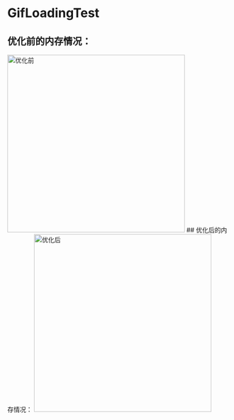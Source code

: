 # GifLoadingTest
## 优化前的内存情况：
<img src="https://github.com/wangxuewen/GifLoadingTest/blob/master/GifLoadingTest/Resource/%E4%BC%98%E5%8C%96%E5%89%8D.gif" width="400" alt="优化前">
## 优化后的内存情况：
<img src="https://github.com/wangxuewen/GifLoadingTest/blob/master/GifLoadingTest/Resource/%E4%BC%98%E5%8C%96%E5%90%8E.gif" width="400" alt="优化后">

